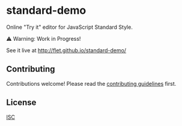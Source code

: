 # standard-demo

Online "Try it" editor for JavaScript Standard Style.

:warning: Warning: Work in Progress!

See it live at http://flet.github.io/standard-demo/

## Contributing

Contributions welcome! Please read the [contributing guidelines](CONTRIBUTING.md) first.

## License

[ISC](LICENSE)
